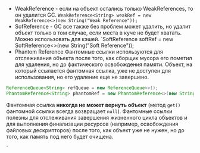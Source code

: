 - WeakReference - если на объект остались только WeakReferences, то он удалится GC.
`WeakReference<String> weakRef = new WeakReference<>(new String("Weak Reference"));`
- SofReference - GC все также без проблем может удалить, но удалит объект только в том случае, если места в куче не будет хватать. Можно использовать для кэшей.
`SoftReference<String> softRef = new SoftReference<>(new String("Soft Reference"));
- Phantom Reference
Фантомные ссылки используются для отслеживания объекта после того, как сборщик мусора его пометил для удаления, но до фактического освобождения памяти. Объект, на который ссылается фантомная ссылка, уже не доступен для использования, но его удаление еще не завершено.

```java
ReferenceQueue<String> refQueue = new ReferenceQueue<>();
PhantomReference<String> phantomRef = new PhantomReference<>(new String("Phantom Reference"), refQueue);

```

Фантомная ссылка **никогда не может вернуть объект** (метод `get()` фантомной ссылки всегда возвращает `null`). Фантомные ссылки полезны для отслеживания завершения жизненного цикла объектов и для выполнения финализации ресурсов (например, освобождения файловых дескрипторов) после того, как объект уже не нужен, но до того, как память под него будет очищена.

`


